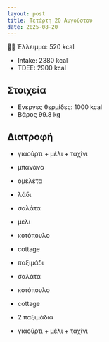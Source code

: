 ```yaml
---
layout: post
title: Τετάρτη 20 Αυγούστου
date: 2025-08-20
---
```


💪🏻 Έλλειμμα: <span class="green">520 kcal</span>

- Intake: 2380 kcal
- ΤDEE: 2900 kcal

## Στοιχεία

- Ενεργες θερμίδες: 1000 kcal
- Βάρος 99.8 kg

## Διατροφή

- γιαούρτι + μέλι + ταχίνι
- μπανάνα
- ομελέτα
- λάδι

- σαλάτα
- μελι
- κοτόπουλο
- cottage
- παξιμάδι

- σαλάτα
- κοτόπουλο
- cottage
- 2 παξιμάδια
- γιαούρτι + μέλι + ταχίνι


